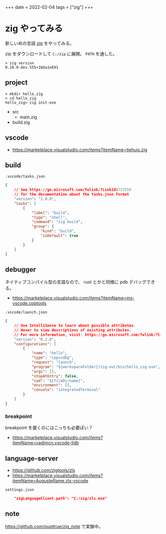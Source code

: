 +++
date = 2022-02-04
tags = ["zig"]
+++

# zig やってみる

新しいめの言語 [zig](https://ziglang.org/) をやってみる。

zip をダウンロードして `C:/zip` に展開。 `PATH` を通した。

```
> zig version
0.10.0-dev.555+1b6a1e691
```

## project

```
> mkdir hello_zig
> cd hello_zig
hello_zig> zig init-exe
```

* src
    * main.zig
* build.zig

## vscode

* <https://marketplace.visualstudio.com/items?itemName=tiehuis.zig>

## build

`.vscode/tasks.json`

```json
{
    // See https://go.microsoft.com/fwlink/?LinkId=733558
    // for the documentation about the tasks.json format
    "version": "2.0.0",
    "tasks": [
        {
            "label": "build",
            "type": "shell",
            "command": "zig build",
            "group": {
                "kind": "build",
                "isDefault": true
            }
        }
    ]
}
```

## debugger

ネイティブコンパイル型の言語なので、 rust とかと同様に pdb デバッグできる。

* <https://marketplace.visualstudio.com/items?itemName=ms-vscode.cpptools>

`.vscode/launch.json`

```json
{
    // Use IntelliSense to learn about possible attributes.
    // Hover to view descriptions of existing attributes.
    // For more information, visit: https://go.microsoft.com/fwlink/?linkid=830387
    "version": "0.2.0",
    "configurations": [
        {
            "name": "hello",
            "type": "cppvsdbg",
            "request": "launch",
            "program": "${workspaceFolder}/zig-out/bin/hello_zig.exe",
            "args": [],
            "stopAtEntry": false,
            "cwd": "${fileDirname}",
            "environment": [],
            "console": "integratedTerminal"
        }
    ]
}
```

### breakpoint

breakpoint を置くのにはこっちも必要ぽい？

* <https://marketplace.visualstudio.com/items?itemName=vadimcn.vscode-lldb>

## language-server

* <https://github.com/zigtools/zls>
* <https://marketplace.visualstudio.com/items?itemName=AugusteRame.zls-vscode>

`settings.json`

```json
    "zigLanguageClient.path": "C:/zig/zls.exe"
```

## note

<https://github.com/ousttrue/zig_note> で実験中。

